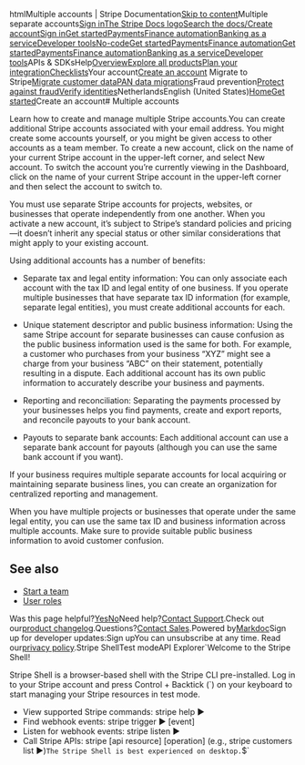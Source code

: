 htmlMultiple accounts | Stripe Documentation[Skip to content](#main-content)Multiple separate accounts[Sign in](https://dashboard.stripe.com/login?redirect=https%3A%2F%2Fdocs.stripe.com%2Fget-started%2Faccount%2Fmultiple-accounts)[The Stripe Docs logo](/)[Search the docs/](#)[Create account](https://dashboard.stripe.com/register)[Sign in](https://dashboard.stripe.com/login?redirect=https%3A%2F%2Fdocs.stripe.com%2Fget-started%2Faccount%2Fmultiple-accounts)[Get started](/get-started)[Payments](/payments)[Finance automation](/finance-automation)[Banking as a service](/financial-services)[Developer tools](/development)[No-code](/no-code)[Get started](/get-started)[Payments](/payments)[Finance automation](/finance-automation)[](#)[Get started](/get-started)[Payments](/payments)[Finance automation](/finance-automation)[Banking as a service](/financial-services)[Developer tools](/development)[](#)APIs & SDKsHelp[Overview](/docs/get-started)[Explore all products](/docs/products)[Plan your integration](#)[Checklists](#)Your account[Create an account](#)
Migrate to Stripe[Migrate customer data](/docs/get-started/data-migrations)[PAN data migrations](#)Fraud prevention[Protect against fraud](#)[Verify identities](#)NetherlandsEnglish (United States)[](#)[](#)[Home](/docs)[Get started](/docs/get-started)Create an account# Multiple accounts

Learn how to create and manage multiple Stripe accounts.You can create additional Stripe accounts associated with your email address. You might create some accounts yourself, or you might be given access to other accounts as a team member. To create a new account, click on the name of your current Stripe account in the upper-left corner, and select New account. To switch the account you’re currently viewing in the Dashboard, click on the name of your current Stripe account in the upper-left corner and then select the account to switch to.

You must use separate Stripe accounts for projects, websites, or businesses that operate independently from one another. When you activate a new account, it’s subject to Stripe’s standard policies and pricing—it doesn’t inherit any special status or other similar considerations that might apply to your existing account.

Using additional accounts has a number of benefits:

- Separate tax and legal entity information: You can only associate each account with the tax ID and legal entity of one business. If you operate multiple businesses that have separate tax ID information (for example, separate legal entities), you must create additional accounts for each.


- Unique statement descriptor and public business information: Using the same Stripe account for separate businesses can cause confusion as the public business information used is the same for both. For example, a customer who purchases from your business “XYZ” might see a charge from your business “ABC” on their statement, potentially resulting in a dispute. Each additional account has its own public information to accurately describe your business and payments.


- Reporting and reconciliation: Separating the payments processed by your businesses helps you find payments, create and export reports, and reconcile payouts to your bank account.


- Payouts to separate bank accounts: Each additional account can use a separate bank account for payouts (although you can use the same bank account if you want).



If your business requires multiple separate accounts for local acquiring or maintaining separate business lines, you can create an organization for centralized reporting and management.

When you have multiple projects or businesses that operate under the same legal entity, you can use the same tax ID and business information across multiple accounts. Make sure to provide suitable public business information to avoid customer confusion.

## See also

- [Start a team](/get-started/account/teams)
- [User roles](/get-started/account/teams/roles)

Was this page helpful?[Yes](#)[No](#)Need help?[Contact Support](https://support.stripe.com/).Check out our[product changelog](https://stripe.com/blog/changelog).Questions?[Contact Sales](https://stripe.com/contact/sales).Powered by[Markdoc](https://markdoc.dev)Sign up for developer updates:Sign upYou can unsubscribe at any time. Read our[privacy policy](https://stripe.com/privacy).Stripe ShellTest modeAPI Explorer[](https://stripe.com/docs/stripe-cli#install)`Welcome to the Stripe Shell!

Stripe Shell is a browser-based shell with the Stripe CLI pre-installed. Log in to your
Stripe account and press Control + Backtick (`) on your keyboard to start managing your Stripe
resources in test mode.

- View supported Stripe commands: stripe help ▶️
- Find webhook events: stripe trigger ▶️ [event]
- Listen for webhook events: stripe listen ▶
- Call Stripe APIs: stripe [api resource] [operation] (e.g., stripe customers list ▶️)`The Stripe Shell is best experienced on desktop.`$`